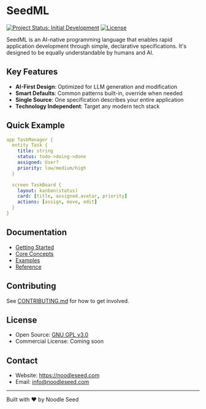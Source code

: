 # SeedML

[![Project Status: Initial Development](https://img.shields.io/badge/Project%20Status-Initial%20Development-yellow.svg)]()
[![License](https://img.shields.io/badge/license-Dual%20GPL%2FCommercial-blue.svg)](LICENSE.md)

SeedML is an AI-native programming language that enables rapid application development through simple, declarative specifications. It's designed to be equally understandable by humans and AI.

## Key Features

- **AI-First Design**: Optimized for LLM generation and modification
- **Smart Defaults**: Common patterns built-in, override when needed
- **Single Source**: One specification describes your entire application
- **Technology Independent**: Target any modern tech stack

## Quick Example

```yaml
app TaskManager {
  entity Task {
    title: string
    status: todo->doing->done
    assigned: User?
    priority: low/medium/high
  }

  screen TaskBoard {
    layout: kanban(status)
    card: [title, assigned.avatar, priority]
    actions: [assign, move, edit]
  }
}
```

## Documentation

- [Getting Started](docs/getting-started/)
- [Core Concepts](docs/core-concepts/)
- [Examples](docs/examples/)
- [Reference](docs/reference/)

## Contributing

See [CONTRIBUTING.md](CONTRIBUTING.md) for how to get involved.

## License

- Open Source: [GNU GPL v3.0](LICENSE-GPL.md)
- Commercial License: Coming soon

## Contact

- Website: https://noodleseed.com
- Email: info@noodleseed.com

---

Built with ❤️ by Noodle Seed


